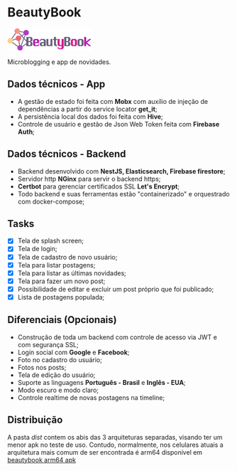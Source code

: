 # BeautyBook
<img src="https://github.com/carlosalito/beautybook/blob/master/app/assets/images/logo.png" height="50">

Microblogging e app de novidades. 

## Dados técnicos - App

- A gestão de estado foi feita com **Mobx** com auxílio de injeção de dependências a partir do service locator **get_it**;
- A persistência local dos dados foi feita com **Hive**; 
- Controle de usuário e gestão de Json Web Token feita com **Firebase Auth**;

## Dados técnicos - Backend

- Backend desenvolvido com **NestJS, Elasticsearch, Firebase firestore**;
- Servidor http **NGinx** para servir o backend https;
- **Certbot** para gerenciar certificados SSL **Let's Encrypt**; 
- Todo backend e suas ferramentas estão "containerizado" e orquestrado com docker-compose;

## Tasks
- [x] Tela de splash screen;
- [x] Tela de login;
- [x] Tela de cadastro de novo usuário;
- [x] Tela para listar postagens;
- [x] Tela para listar as últimas novidades;
- [x] Tela para fazer um novo post;
- [x] Possibilidade de editar e excluir um post próprio que foi publicado;
- [x] Lista de postagens populada;

## Diferenciais (Opcionais)

- Construção de toda um backend com controle de acesso via JWT e com segurança SSL;
- Login social com **Google** e **Facebook**;
- Foto no cadastro do usuário;
- Fotos nos posts;
- Tela de edição do usuário;
- Suporte as linguagens **Português - Brasil** e **Inglês - EUA**;
- Modo escuro e modo claro;
- Controle realtime de novas postagens na timeline;

## Distribuição
A pasta *dist* contem os abis das 3 arquiteturas separadas, visando ter um menor apk no teste de uso. Contudo, normalmente, nos celulares atuais a arquitetura mais comum de ser encontrada é arm64 disponível em [beautybook arm64 apk](/dist/beautybook-arm64.apk)
